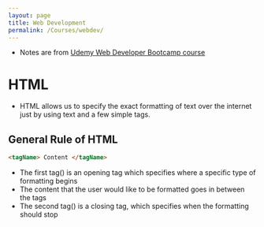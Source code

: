 ```yaml
---
layout: page
title: Web Development
permalink: /Courses/webdev/
---
```


- Notes are from [Udemy Web Developer Bootcamp course](https://www.udemy.com/the-web-developer-bootcamp/)

# HTML
- HTML allows us to specify the exact formatting of text over the internet just by using text and a few simple tags.

## General Rule of HTML

```HTML
<tagName> Content </tagName>
```
- The first tag(<tagName>) is an opening tag which specifies where a specific type of formatting begins
- The content that the user would like to be formatted goes in between the tags
- The second tag(</tagName>) is a closing tag, which specifies when the formatting should stop
